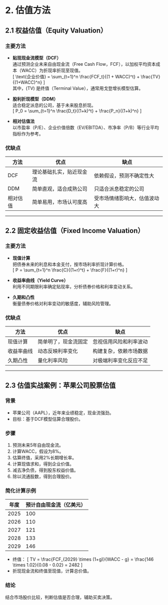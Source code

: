 # 2. 估值方法

## 2.1 权益估值（Equity Valuation）

### 主要方法

- **贴现现金流模型（DCF）**  
  通过预测企业未来自由现金流（Free Cash Flow，FCF），以加权平均资本成本（WACC）为折现率折现至现值。  
  \[
  \text{企业价值} = \sum_{t=1}^n \frac{FCF_t}{(1 + WACC)^t} + \frac{TV}{(1+WACC)^n}
  \]  
  其中，\(TV\) 是终值（Terminal Value），通常用戈登增长模型估算。

- **股利折现模型（DDM）**  
  适合稳定派息的公司，基于未来股息折现。  
  \[
  P_0 = \sum_{t=1}^n \frac{D_t}{(1+k)^t} + \frac{P_n}{(1+k)^n}
  \]

- **相对估值法**  
  以市盈率（P/E）、企业价值倍数（EV/EBITDA）、市净率（P/B）等行业平均指标作为参考。

### 优缺点

| 方法      | 优点                         | 缺点                             |
|-----------|------------------------------|----------------------------------|
| DCF       | 理论基础扎实，贴近现金流       | 依赖假设，预测不确定性大           |
| DDM       | 简单直观，适合成熟公司         | 只适合派息稳定的公司               |
| 相对估值   | 简单易用，市场认可度高         | 受市场情绪影响大，估值波动大       |

---

## 2.2 固定收益估值（Fixed Income Valuation）

### 主要方法

- **现值计算**  
  把债券未来的利息和本金支付，按市场利率折现计算价格。  
  \[
  P = \sum_{t=1}^n \frac{C}{(1+r)^t} + \frac{F}{(1+r)^n}
  \]

- **收益率曲线（Yield Curve）**  
  利用不同期限利率确定贴现率，分析债券价格和利率变动关系。

- **久期和凸性**  
  衡量债券价格对利率变动的敏感度，辅助风险管理。

### 优缺点

| 方法       | 优点                         | 缺点                             |
|------------|------------------------------|----------------------------------|
| 现值计算   | 简单明了，现金流固定           | 忽视信用风险和利率波动             |
| 收益率曲线 | 动态反映利率变化               | 构建复杂，依赖市场数据             |
| 久期凸性   | 量化利率风险                   | 对极端利率变化反应不足             |

---

## 2.3 估值实战案例：苹果公司股票估值

### 背景

- 苹果公司（AAPL），近年来业绩稳定，现金流强劲。
- 目标：基于DCF模型估算合理股价。

### 步骤

1. 预测未来5年自由现金流。
2. 计算WACC，假设为8%。
3. 估算终值，采用2%长期增长率。
4. 计算现值求和，得到企业价值。
5. 减去净负债，得到股东权益价值。
6. 除以流通股数，得到合理股价。

### 简化计算示例

| 年度 | 预计自由现金流（亿美元） |
|-------|-------------------------|
| 2025  | 100                     |
| 2026  | 110                     |
| 2027  | 121                     |
| 2028  | 133                     |
| 2029  | 146                     |

- 终值：
  \[
  TV = \frac{FCF_{2029} \times (1+g)}{WACC - g} = \frac{146 \times 1.02}{0.08 - 0.02} = 2482
  \]
- 折现现金流和终值至现值，计算总价值。

### 结论

结合市场股价比较，判断估值是否合理，辅助买卖决策。


